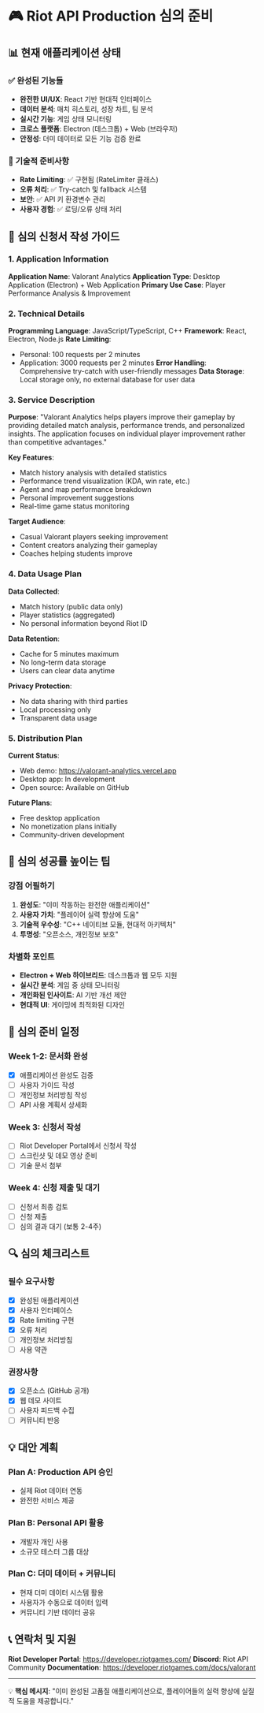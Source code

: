 # 🎮 Riot API Production 심의 준비

## 📊 현재 애플리케이션 상태

### ✅ 완성된 기능들
- **완전한 UI/UX**: React 기반 현대적 인터페이스
- **데이터 분석**: 매치 히스토리, 성장 차트, 팀 분석
- **실시간 기능**: 게임 상태 모니터링
- **크로스 플랫폼**: Electron (데스크톱) + Web (브라우저)
- **안정성**: 더미 데이터로 모든 기능 검증 완료

### 🔧 기술적 준비사항
- **Rate Limiting**: ✅ 구현됨 (RateLimiter 클래스)
- **오류 처리**: ✅ Try-catch 및 fallback 시스템
- **보안**: ✅ API 키 환경변수 관리
- **사용자 경험**: ✅ 로딩/오류 상태 처리

## 📝 심의 신청서 작성 가이드

### 1. Application Information
**Application Name**: Valorant Analytics
**Application Type**: Desktop Application (Electron) + Web Application
**Primary Use Case**: Player Performance Analysis & Improvement

### 2. Technical Details
**Programming Language**: JavaScript/TypeScript, C++
**Framework**: React, Electron, Node.js
**Rate Limiting**: 
- Personal: 100 requests per 2 minutes
- Application: 3000 requests per 2 minutes
**Error Handling**: Comprehensive try-catch with user-friendly messages
**Data Storage**: Local storage only, no external database for user data

### 3. Service Description
**Purpose**: 
"Valorant Analytics helps players improve their gameplay by providing detailed match analysis, performance trends, and personalized insights. The application focuses on individual player improvement rather than competitive advantages."

**Key Features**:
- Match history analysis with detailed statistics
- Performance trend visualization (KDA, win rate, etc.)
- Agent and map performance breakdown
- Personal improvement suggestions
- Real-time game status monitoring

**Target Audience**: 
- Casual Valorant players seeking improvement
- Content creators analyzing their gameplay
- Coaches helping students improve

### 4. Data Usage Plan
**Data Collected**:
- Match history (public data only)
- Player statistics (aggregated)
- No personal information beyond Riot ID

**Data Retention**: 
- Cache for 5 minutes maximum
- No long-term data storage
- Users can clear data anytime

**Privacy Protection**:
- No data sharing with third parties
- Local processing only
- Transparent data usage

### 5. Distribution Plan
**Current Status**: 
- Web demo: https://valorant-analytics.vercel.app
- Desktop app: In development
- Open source: Available on GitHub

**Future Plans**:
- Free desktop application
- No monetization plans initially
- Community-driven development

## 🎯 심의 성공률 높이는 팁

### 강점 어필하기
1. **완성도**: "이미 작동하는 완전한 애플리케이션"
2. **사용자 가치**: "플레이어 실력 향상에 도움"
3. **기술적 우수성**: "C++ 네이티브 모듈, 현대적 아키텍처"
4. **투명성**: "오픈소스, 개인정보 보호"

### 차별화 포인트
- **Electron + Web 하이브리드**: 데스크톱과 웹 모두 지원
- **실시간 분석**: 게임 중 상태 모니터링
- **개인화된 인사이트**: AI 기반 개선 제안
- **현대적 UI**: 게이밍에 최적화된 디자인

## 📅 심의 준비 일정

### Week 1-2: 문서화 완성
- [x] 애플리케이션 완성도 검증
- [ ] 사용자 가이드 작성
- [ ] 개인정보 처리방침 작성
- [ ] API 사용 계획서 상세화

### Week 3: 신청서 작성
- [ ] Riot Developer Portal에서 신청서 작성
- [ ] 스크린샷 및 데모 영상 준비
- [ ] 기술 문서 첨부

### Week 4: 신청 제출 및 대기
- [ ] 신청서 최종 검토
- [ ] 신청 제출
- [ ] 심의 결과 대기 (보통 2-4주)

## 🔍 심의 체크리스트

### 필수 요구사항
- [x] 완성된 애플리케이션
- [x] 사용자 인터페이스
- [x] Rate limiting 구현
- [x] 오류 처리
- [ ] 개인정보 처리방침
- [ ] 사용 약관

### 권장사항
- [x] 오픈소스 (GitHub 공개)
- [x] 웹 데모 사이트
- [ ] 사용자 피드백 수집
- [ ] 커뮤니티 반응

## 💡 대안 계획

### Plan A: Production API 승인
- 실제 Riot 데이터 연동
- 완전한 서비스 제공

### Plan B: Personal API 활용
- 개발자 개인 사용
- 소규모 테스터 그룹 대상

### Plan C: 더미 데이터 + 커뮤니티
- 현재 더미 데이터 시스템 활용
- 사용자가 수동으로 데이터 입력
- 커뮤니티 기반 데이터 공유

## 📞 연락처 및 지원

**Riot Developer Portal**: https://developer.riotgames.com/
**Discord**: Riot API Community
**Documentation**: https://developer.riotgames.com/docs/valorant

---

💡 **핵심 메시지**: "이미 완성된 고품질 애플리케이션으로, 플레이어들의 실력 향상에 실질적 도움을 제공합니다."
